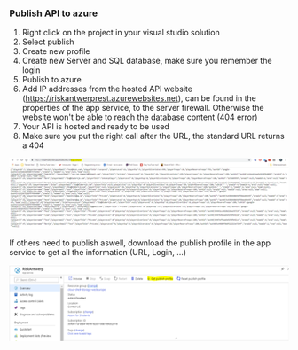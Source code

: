 ### Publish API to azure

1. Right click on the project in your visual studio solution
2. Select publish
3. Create new profile
4. Create new Server and SQL database, make sure you remember the login
5. Publish to azure
6. Add IP addresses from the hosted API website (https://riskantwerprest.azurewebsites.net), can be found in the properties of the app service, to the server firewall. Otherwise the website won't be able to reach the database content (404 error)
7. Your API is hosted and ready to be used
8. Make sure you put the right call after the URL, the standard URL returns a 404

![Foto](/doc/importantdoc/Img/azure_web.PNG)

If others need to publish aswell, download the publish profile in the app service to get all the information (URL, Login, ...)

![Foto](/doc/importantdoc/Img/publish_profile.PNG)
